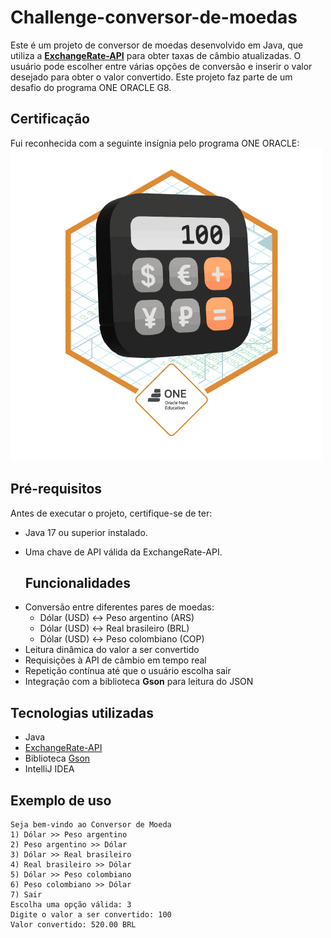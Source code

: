 # Challenge-conversor-de-moedas

Este é um projeto de conversor de moedas desenvolvido em Java, que utiliza a **[ExchangeRate-API](https://www.exchangerate-api.com/)** para obter taxas de câmbio atualizadas. O usuário pode escolher entre várias opções de conversão e inserir o valor desejado para obter o valor convertido.
 Este projeto faz parte de um desafio do programa ONE ORACLE G8.

 ## Certificação
 
Fui reconhecida com a seguinte insígnia pelo programa ONE ORACLE:
<br>
 ![badge](Badge-Conversor.png)

## Pré-requisitos
Antes de executar o projeto, certifique-se de ter:

* Java 17 ou superior instalado.
* Uma chave de API válida da ExchangeRate-API.

  ##  Funcionalidades

- Conversão entre diferentes pares de moedas:
  - Dólar (USD) ↔ Peso argentino (ARS)
  - Dólar (USD) ↔ Real brasileiro (BRL)
  - Dólar (USD) ↔ Peso colombiano (COP)
- Leitura dinâmica do valor a ser convertido
- Requisições à API de câmbio em tempo real
- Repetição contínua até que o usuário escolha sair
- Integração com a biblioteca **Gson** para leitura do JSON

##  Tecnologias utilizadas

- Java 
- [ExchangeRate-API](https://www.exchangerate-api.com/)
- Biblioteca [Gson](https://github.com/google/gson)
- IntelliJ IDEA
  
##  Exemplo de uso

```
Seja bem-vindo ao Conversor de Moeda 
1) Dólar >> Peso argentino
2) Peso argentino >> Dólar
3) Dólar >> Real brasileiro
4) Real brasileiro >> Dólar
5) Dólar >> Peso colombiano
6) Peso colombiano >> Dólar
7) Sair
Escolha uma opção válida: 3
Digite o valor a ser convertido: 100
Valor convertido: 520.00 BRL
```
